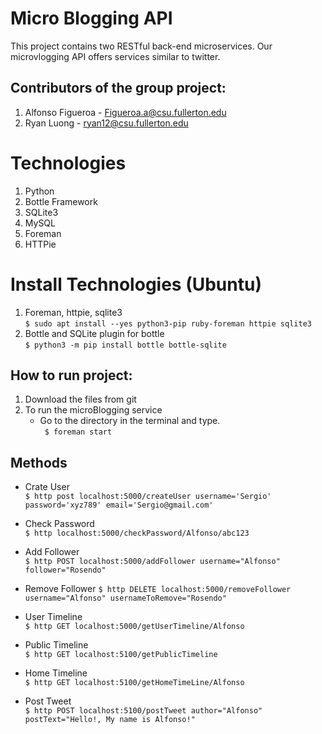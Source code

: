 Micro Blogging API
===============================
This project contains two RESTful back-end microservices. Our microvlogging API offers services similar to twitter.  

Contributors of the group project:  
---------------------------------- 
1) Alfonso Figueroa - Figueroa.a@csu.fullerton.edu  
2) Ryan Luong - ryan12@csu.fullerton.edu  
  
Technologies      
===============================
1) Python  
2) Bottle Framework  
3) SQLite3  
4) MySQL  
5) Foreman  
6) HTTPie  

Install Technologies (Ubuntu)  
===============================
1) Foreman, httpie, sqlite3  
   ``` $ sudo apt install --yes python3-pip ruby-foreman httpie sqlite3  ```
2) Bottle and SQLite plugin for bottle  
   ``` $ python3 -m pip install bottle bottle-sqlite ```  

How to run project:
--------------------  
1) Download the files from git  
2) To run the microBlogging service  
   - Go to the directory in the terminal and type.  
      ``` $ foreman start```  

Methods  
--------------  
- Crate User  
   ``` $ http post localhost:5000/createUser username='Sergio' password='xyz789' email='Sergio@gmail.com' ```

- Check Password  
   ``` $ http localhost:5000/checkPassword/Alfonso/abc123 ```  

- Add Follower   
   ``` $ http POST localhost:5000/addFollower username="Alfonso" follower="Rosendo" ```  

- Remove Follower
   ``` $ http DELETE localhost:5000/removeFollower username="Alfonso" usernameToRemove="Rosendo" ```  
  
- User Timeline  
   ``` $ http GET localhost:5000/getUserTimeline/Alfonso ```  

- Public Timeline  
   ``` $ http GET localhost:5100/getPublicTimeline ```    

- Home Timeline  
   ``` $ http GET localhost:5100/getHomeTimeLine/Alfonso ```    

- Post Tweet  
   ``` $ http POST localhost:5100/postTweet author="Alfonso" postText="Hello!, My name is Alfonso!" ```   

